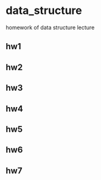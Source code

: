 # data_structure
homework of data structure lecture
## hw1
## hw2
## hw3
## hw4
## hw5
## hw6
## hw7

